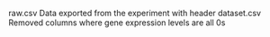 raw.csv Data exported from the experiment with header
dataset.csv Removed columns where gene expression levels are all 0s